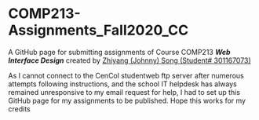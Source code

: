# COMP213-Assignments_Fall2020_CC
A GitHub page for submitting assignments of Course COMP213 ***Web Interface Design*** created by <ins>Zhiyang (Johnny) Song (Student# 301167073)</ins>

As I cannot connect to the CenCol studentweb ftp server after numerous attempts following instructions, and the school IT helpdesk has always remained unresponsive to my email request for help, I had to set up this GitHub page for my assignments to be published. Hope this works for my credits
